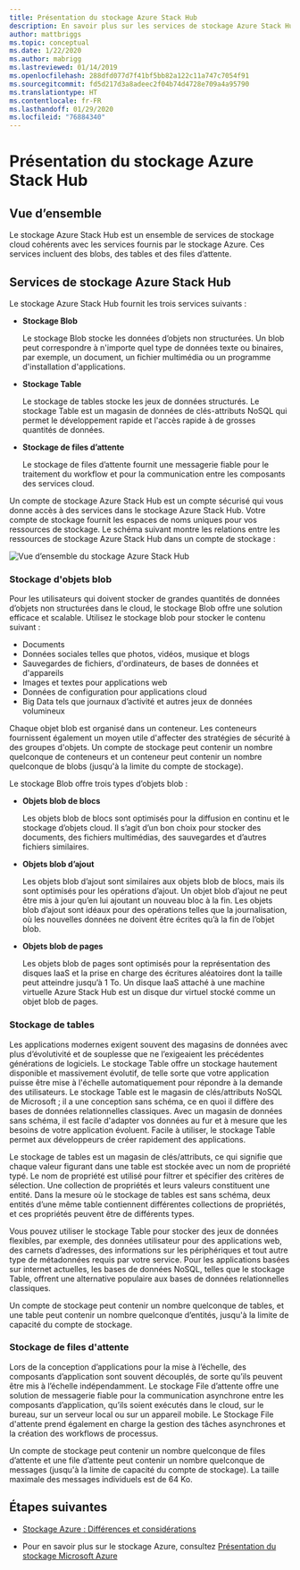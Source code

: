 ```yaml
---
title: Présentation du stockage Azure Stack Hub
description: En savoir plus sur les services de stockage Azure Stack Hub.
author: mattbriggs
ms.topic: conceptual
ms.date: 1/22/2020
ms.author: mabrigg
ms.lastreviewed: 01/14/2019
ms.openlocfilehash: 288dfd077d7f41bf5bb82a122c11a747c7054f91
ms.sourcegitcommit: fd5d217d3a8adeec2f04b74d4728e709a4a95790
ms.translationtype: HT
ms.contentlocale: fr-FR
ms.lasthandoff: 01/29/2020
ms.locfileid: "76884340"
---
```

# <a name="introduction-to-azure-stack-hub-storage"></a>Présentation du stockage Azure Stack Hub

## <a name="overview"></a>Vue d’ensemble

Le stockage Azure Stack Hub est un ensemble de services de stockage cloud cohérents avec les services fournis par le stockage Azure. Ces services incluent des blobs, des tables et des files d’attente.

## <a name="azure-stack-hub-storage-services"></a>Services de stockage Azure Stack Hub

Le stockage Azure Stack Hub fournit les trois services suivants :

- **Stockage Blob**

    Le stockage Blob stocke les données d’objets non structurées. Un blob peut correspondre à n'importe quel type de données texte ou binaires, par exemple, un document, un fichier multimédia ou un programme d'installation d'applications.

- **Stockage Table**

    Le stockage de tables stocke les jeux de données structurés. Le stockage Table est un magasin de données de clés-attributs NoSQL qui permet le développement rapide et l'accès rapide à de grosses quantités de données.

- **Stockage de files d’attente**

    Le stockage de files d’attente fournit une messagerie fiable pour le traitement du workflow et pour la communication entre les composants des services cloud.

Un compte de stockage Azure Stack Hub est un compte sécurisé qui vous donne accès à des services dans le stockage Azure Stack Hub. Votre compte de stockage fournit les espaces de noms uniques pour vos ressources de stockage. Le schéma suivant montre les relations entre les ressources de stockage Azure Stack Hub dans un compte de stockage :

![Vue d’ensemble du stockage Azure Stack Hub](media/azure-stack-storage-overview/AzureStackStorageOverview.png)

### <a name="blob-storage"></a>Stockage d'objets blob

Pour les utilisateurs qui doivent stocker de grandes quantités de données d’objets non structurées dans le cloud, le stockage Blob offre une solution efficace et scalable. Utilisez le stockage blob pour stocker le contenu suivant :

- Documents
- Données sociales telles que photos, vidéos, musique et blogs
- Sauvegardes de fichiers, d'ordinateurs, de bases de données et d'appareils
- Images et textes pour applications web
- Données de configuration pour applications cloud
- Big Data tels que journaux d’activité et autres jeux de données volumineux

Chaque objet blob est organisé dans un conteneur. Les conteneurs fournissent également un moyen utile d'affecter des stratégies de sécurité à des groupes d'objets. Un compte de stockage peut contenir un nombre quelconque de conteneurs et un conteneur peut contenir un nombre quelconque de blobs (jusqu'à la limite du compte de stockage).

Le stockage Blob offre trois types d’objets blob :

- **Objets blob de blocs**

    Les objets blob de blocs sont optimisés pour la diffusion en continu et le stockage d’objets cloud. Il s’agit d’un bon choix pour stocker des documents, des fichiers multimédias, des sauvegardes et d’autres fichiers similaires.

- **Objets blob d’ajout**

    Les objets blob d’ajout sont similaires aux objets blob de blocs, mais ils sont optimisés pour les opérations d’ajout. Un objet blob d’ajout ne peut être mis à jour qu’en lui ajoutant un nouveau bloc à la fin. Les objets blob d’ajout sont idéaux pour des opérations telles que la journalisation, où les nouvelles données ne doivent être écrites qu’à la fin de l’objet blob.

- **Objets blob de pages**

    Les objets blob de pages sont optimisés pour la représentation des disques IaaS et la prise en charge des écritures aléatoires dont la taille peut atteindre jusqu’à 1 To. Un disque IaaS attaché à une machine virtuelle Azure Stack Hub est un disque dur virtuel stocké comme un objet blob de pages.

### <a name="table-storage"></a>Stockage de tables

Les applications modernes exigent souvent des magasins de données avec plus d’évolutivité et de souplesse que ne l’exigeaient les précédentes générations de logiciels. Le stockage Table offre un stockage hautement disponible et massivement évolutif, de telle sorte que votre application puisse être mise à l'échelle automatiquement pour répondre à la demande des utilisateurs. Le stockage Table est le magasin de clés/attributs NoSQL de Microsoft ; il a une conception sans schéma, ce en quoi il diffère des bases de données relationnelles classiques. Avec un magasin de données sans schéma, il est facile d'adapter vos données au fur et à mesure que les besoins de votre application évoluent. Facile à utiliser, le stockage Table permet aux développeurs de créer rapidement des applications.

Le stockage de tables est un magasin de clés/attributs, ce qui signifie que chaque valeur figurant dans une table est stockée avec un nom de propriété typé. Le nom de propriété est utilisé pour filtrer et spécifier des critères de sélection. Une collection de propriétés et leurs valeurs constituent une entité. Dans la mesure où le stockage de tables est sans schéma, deux entités d’une même table contiennent différentes collections de propriétés, et ces propriétés peuvent être de différents types.

Vous pouvez utiliser le stockage Table pour stocker des jeux de données flexibles, par exemple, des données utilisateur pour des applications web, des carnets d’adresses, des informations sur les périphériques et tout autre type de métadonnées requis par votre service. Pour les applications basées sur internet actuelles, les bases de données NoSQL, telles que le stockage Table, offrent une alternative populaire aux bases de données relationnelles classiques.

Un compte de stockage peut contenir un nombre quelconque de tables, et une table peut contenir un nombre quelconque d’entités, jusqu'à la limite de capacité du compte de stockage.

### <a name="queue-storage"></a>Stockage de files d'attente

Lors de la conception d’applications pour la mise à l’échelle, des composants d’application sont souvent découplés, de sorte qu’ils peuvent être mis à l’échelle indépendamment. Le stockage File d’attente offre une solution de messagerie fiable pour la communication asynchrone entre les composants d’application, qu’ils soient exécutés dans le cloud, sur le bureau, sur un serveur local ou sur un appareil mobile. Le Stockage File d'attente prend également en charge la gestion des tâches asynchrones et la création des workflows de processus.

Un compte de stockage peut contenir un nombre quelconque de files d’attente et une file d’attente peut contenir un nombre quelconque de messages (jusqu'à la limite de capacité du compte de stockage). La taille maximale des messages individuels est de 64 Ko.

## <a name="next-steps"></a>Étapes suivantes

- [Stockage Azure : Différences et considérations](azure-stack-acs-differences.md)

- Pour en savoir plus sur le stockage Azure, consultez [Présentation du stockage Microsoft Azure](/azure/storage/common/storage-introduction)
